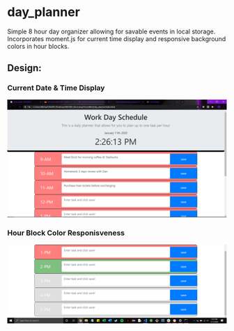 # day_planner
Simple 8 hour day organizer allowing for savable events in local storage. Incorporates moment.js for current time display and responsive background colors in hour blocks.

## Design:

### Current Date & Time Display
![alt text](https://github.com/MichaelRempe/day_planner/blob/master/assets/readme_assets/Capture.PNG)
### Hour Block Color Responisveness
![alt text](https://github.com/MichaelRempe/day_planner/blob/master/assets/readme_assets/Capture_1.PNG)
